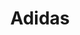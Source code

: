 ---
colors:
- '#000000'
facebook: https://www.facebook.com/adidasUS/?brand_redir=182162001806727
images:
- adidas-icon.svg
- adidas-ar21.svg
logohandle: adidas
sort: adidas
title: Adidas
twitter: https://x.com/adidas
website: https://www.adidas.com/us
wikipedia: https://en.wikipedia.org/wiki/Adidas
---